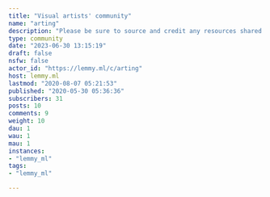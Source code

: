 ```yaml
---
title: "Visual artists' community" 
name: "arting"
description: "Please be sure to source and credit any resources shared that you didn't make yourself (on top of the usual copyright concerns). A community for people making digital and traditional visual art; illustration is welcome, graphic design probably case-by-case. "
type: community
date: "2023-06-30 13:15:19"
draft: false
nsfw: false
actor_id: "https://lemmy.ml/c/arting"
host: lemmy.ml
lastmod: "2020-08-07 05:21:53"
published: "2020-05-30 05:36:36"
subscribers: 31
posts: 10
comments: 9
weight: 10
dau: 1
wau: 1
mau: 1
instances:
- "lemmy_ml"
tags: 
- "lemmy_ml"

---
```

